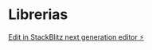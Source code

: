 # Librerias

[Edit in StackBlitz next generation editor ⚡️](https://stackblitz.com/~/github.com/Edson-Moreno1/Librerias)